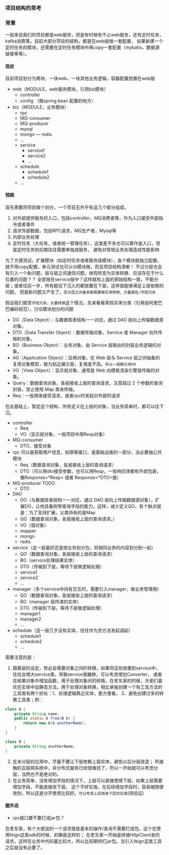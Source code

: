 ### 项目结构的思考
### 背景
一般来说我们的项目都是web服务，但是有时候有不止web服务，还有定时任务，kafka消费等。目前大部分项目的结构，都是在web层做一套配置，
如果新建一个定时任务的模块，还需要在定时任务模块中再copy一套配置（mybatis，数据源链接等等）。


#### 现状
目前项目划分为两块，一块web，一块其他业务逻辑，容器配置放置在web层
    
- web（MODULE，web服务模块，引用biz模块）
    - controller
    - config （做spring bean 配置的地方）
- biz（MODULE，业务模块）
    - rpc
    - MQ-consumer
    - MQ-producer
    - mysql
    - mongo
    — redis
    - ...
    - service
        - service1
        - service2
        - ...
    - schedule
        - schedule1
        - schedule2
    - ...

#### 预期
首先需要将项目做个划分，一个项目无外乎有这几个部分组成，
1. 对外部提供服务的入口，包括controller，MQ消费者等，作为入口接受外部指令或者事件
2. 请求外部数据，包括RPC请求，MQ生产者，Mysql等
3. 内部业务处理
4. 定时任务（大任务，或者统一管理任务），这类差不多也可以算作是入口，但是定时任务到后期往往需要单独成服务，
避免对常规业务处理造成性能影响
        
为了方便测试，扩展模块（如定时任务或者服务级模块），各个模块能独立配置，就不用copy配置，单元测试也可以分模块做，而且项目结构清晰！
不过分层也会有引入一个新问题，层与层之间通信问题，继而转变为实体转换、应该存在于什么位置的问题？？
全部放在service层中？这样就和上面的原始结构一致，不能分层；或者往前一步，所有能往下沉入的都放置在下层，这样就能够满足上层依赖的问题。
但是新问题又产生了，``层与层之间基本都需要做实体转换，大量属性/字段冗余``


假设我们接受``字段冗余，大量转换``这个情况，先来看看常规实体分类（引用自阿里巴巴编码规范），讨论模块划分的问题
- DO（Data Object）：与数据库表结构一一对应，通过 DAO 层向上传输数据源对象。
- DTO（Data Transfer Object）：数据传输对象，Service 或 Manager 向外传输的对象。
- BO（Business Object）：业务对象。由 Service 层输出的封装业务逻辑的对象。
- AO（Application Object）：应用对象。在 Web 层与 Service 层之间抽象的复用对象模型，极为贴近展示层，复用度不高。``所以一般都只用VO``
- VO（View Object）：显示层对象，通常是 Web 向模板渲染引擎层传输的对象。
- Query：数据查询对象，各层接收上层的查询请求。注意超过 2 个参数的查询封装，禁止使用 Map 类来传输。
- Req：一般用来接受请求，或者rpc时发起对外部的请求

在此基础上，暂定这个结构，所有定义在上层的对象，当业务简单时，都可以往下沉。

- controller
  - Req
  - VO（显示层对象，一般项目中用Resp对象）
- MQ-consumer
    - DTO，接受对象
- rpc 可以是获取用户信息，权限等接口，是基础设施的一部分，没必要抽公共模块
    - Req（数据查询对象，各层接收上层的查询请求）
    - DTO（可以用dto接受参数，也可以用Resp，一般响应体都有外部包装，像Response<*Resp> 或者 Response<*DTO>接）
- MQ-producer  TODO
    - DTO
- DAO
    - DO（与数据库表结构一一对应，通过 DAO 层向上传输数据源对象），扩展DO，让他具备附带查询字段的能力，这样，减少定义QO，有个缺点就是：为了支持扩展，父类持有的是Map
    - QO（数据查询对象，各层接收上层的查询请求。）
    - VO（值对象）
    - mapper
    - mongo
    - redis
- service（这一层最好还是按业务划分包，将相同业务的内容划分到一起）
    - QO（数据查询对象，各层接收上层的查询请求）
    - BO（service处理结果实体）
    - DTO（传输到下层，等待下层做逻辑处理）
    - service1
    - service2
    - ...
- manager（多个service中间有交互时，需要引入manager，做业务管理用）
    - QO（数据查询对象，各层接收上层的查询请求）
    - BO（manager 层传递的实体）
    - DTO（传输到下层，等待下层做逻辑处理）
    - manager1
    - manager2
    - ...
- schedule（这一层几乎没有实体，往往作为空方法发起调起）
    - schedule1
    - schedule2
    - ...


需要注意的是：
1. 随着层的设定，势必会需要对象之间的转换，如果将这些放置到service中，往往会增大service类，导致service类臃肿，可以考虑增加Converter，
或者在结果对象中增加函数，用于处理对象间的转换。在老东家的时候，大佬们喜欢在实体中加静态方法，用于处理对象转换，相比单独创建一个有工具方法的
工具类有两个好处：1、处理逻辑靠近实体，更方便看。 2、避免创建过多的转换工具类；例：
```java
class A {
    private String name;
    public static A from(B b) {
        return new A(b.anotherName);
    }
}

class B {
    private String anotherName;
}
```
2. 在未分层的应用中，尽量不要让下层依赖上层实体，避免以后分层改造；
所接触的互联网系统中，非分布式服务已经很难找了，所以一开始就可以考虑分层，当然也不是绝对的。
3. 在业务简单，没有增加字段的情况下，上层可以直接使用下层，如果上层需要增加字段，不能直接改下层。
这个不好实施，在后续增加字段时，容易被随便改到，所以还是分开使用比较好。``可以考虑上层继承下层的实践``(待验证)


#### 题外话
- rpc接口要不要打成jar包？

在老东家，有个大佬说的一个请求就是基本的操作/查询不需要打成包，这个在使用feign这类sdk的时候，的确是这样的；
在老东家一开始是拼接HttpClient发的请求，这样在业务中代码量比较大，所以比较期待打jar包，当引入feign这类工具之后就没有必要了。




